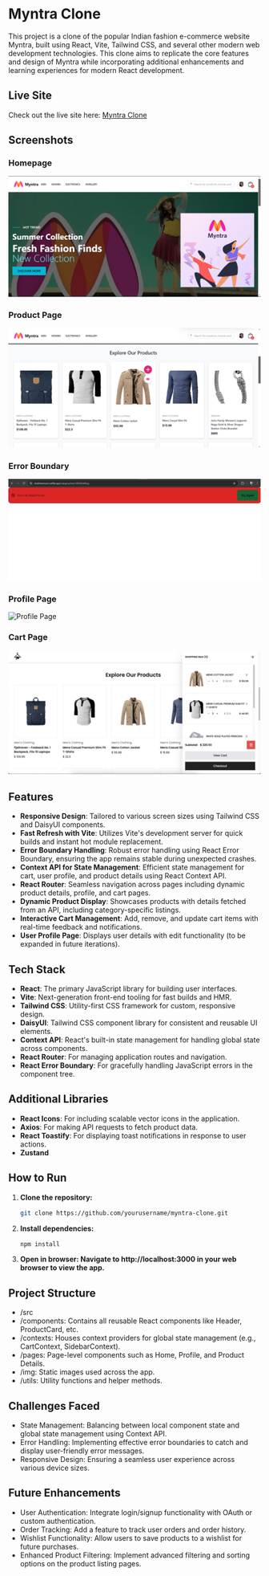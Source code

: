 # Myntra Clone

This project is a clone of the popular Indian fashion e-commerce website Myntra, built using React, Vite, Tailwind CSS, and several other modern web development technologies. This clone aims to replicate the core features and design of Myntra while incorporating additional enhancements and learning experiences for modern React development.

## **Live Site**

Check out the live site here: [Myntra Clone](https://shubhamreact.netlify.app/)

## **Screenshots**

### Homepage
![Homepage](./src/img/1.png)

### Product Page
![Product Page](./src/img/2.png)

### Error Boundary
![Error Boundary](./src/img/errorboundary.png)

### Profile Page
![Profile Page](./src/img/profile.png)

### Cart Page
![Cart Page](./src/img/cart.png)

## **Features**

- **Responsive Design**: Tailored to various screen sizes using Tailwind CSS and DaisyUI components.
- **Fast Refresh with Vite**: Utilizes Vite's development server for quick builds and instant hot module replacement.
- **Error Boundary Handling**: Robust error handling using React Error Boundary, ensuring the app remains stable during unexpected crashes.
- **Context API for State Management**: Efficient state management for cart, user profile, and product details using React Context API.
- **React Router**: Seamless navigation across pages including dynamic product details, profile, and cart pages.
- **Dynamic Product Display**: Showcases products with details fetched from an API, including category-specific listings.
- **Interactive Cart Management**: Add, remove, and update cart items with real-time feedback and notifications.
- **User Profile Page**: Displays user details with edit functionality (to be expanded in future iterations).

## **Tech Stack**

- **React**: The primary JavaScript library for building user interfaces.
- **Vite**: Next-generation front-end tooling for fast builds and HMR.
- **Tailwind CSS**: Utility-first CSS framework for custom, responsive design.
- **DaisyUI**: Tailwind CSS component library for consistent and reusable UI elements.
- **Context API**: React's built-in state management for handling global state across components.
- **React Router**: For managing application routes and navigation.
- **React Error Boundary**: For gracefully handling JavaScript errors in the component tree.

## **Additional Libraries**

- **React Icons**: For including scalable vector icons in the application.
- **Axios**: For making API requests to fetch product data.
- **React Toastify**: For displaying toast notifications in response to user actions.
- **Zustand**

## **How to Run**

1. **Clone the repository:**
   ```bash
   git clone https://github.com/yourusername/myntra-clone.git


2. **Install dependencies:**
   ```bash
   npm install

3. **Open in browser: Navigate to http://localhost:3000 in your web browser to view the app.**


## Project Structure

- /src
- /components: Contains all reusable React components like Header, ProductCard, etc.
- /contexts: Houses context providers for global state management (e.g., CartContext, SidebarContext).
- /pages: Page-level components such as Home, Profile, and Product Details.
- /img: Static images used across the app.
- /utils: Utility functions and helper methods.

## Challenges Faced

- State Management: Balancing between local component state and global state management using Context API.
- Error Handling: Implementing effective error boundaries to catch and display user-friendly error messages.
- Responsive Design: Ensuring a seamless user experience across various device sizes.

## Future Enhancements

- User Authentication: Integrate login/signup functionality with OAuth or custom authentication.
- Order Tracking: Add a feature to track user orders and order history.
- Wishlist Functionality: Allow users to save products to a wishlist for future purchases.
- Enhanced Product Filtering: Implement advanced filtering and sorting options on the product listing pages.